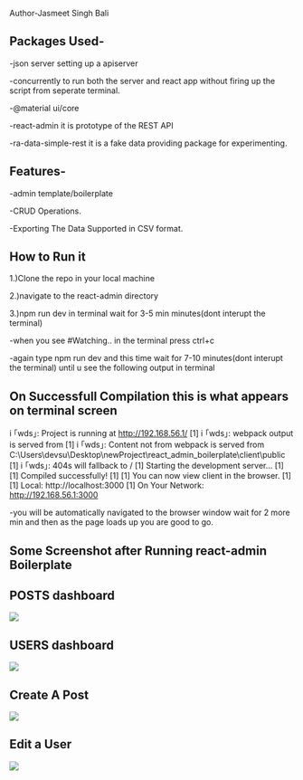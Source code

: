 Author-Jasmeet Singh Bali

Packages Used-
------------
-json server setting up a apiserver

-concurrently to run both the server and react app without firing up the script from seperate terminal.

-@material ui/core

-react-admin it is prototype of the REST API

-ra-data-simple-rest it is a fake data providing package for experimenting.

Features-
-----------------
-admin template/boilerplate

-CRUD Operations.

-Exporting The Data Supported in CSV format.



How to Run it
------------
1.)Clone the repo in your local machine

2.)navigate to the react-admin directory 

3.)npm run dev in terminal wait for 3-5 min minutes(dont interupt the terminal)

-when you see #Watching.. in the  terminal press ctrl+c

-again type npm run dev and this time wait for 7-10 minutes(dont interupt the terminal) until u see the following output in terminal

On Successfull Compilation this is what appears on terminal screen
--------
 i ｢wds｣: Project is running at http://192.168.56.1/
[1] i ｢wds｣: webpack output is served from
[1] i ｢wds｣: Content not from webpack is served from C:\Users\devsu\Desktop\newProject\react_admin_boilerplate\client\public
[1] i ｢wds｣: 404s will fallback to /
[1] Starting the development server...
[1]
[1] Compiled successfully!
[1]
[1] You can now view client in the browser.
[1]
[1]   Local:            http://localhost:3000
[1]   On Your Network:  http://192.168.56.1:3000


-you will be automatically navigated to the browser window wait for 2 more min and then as the page loads up you are good to go.


Some Screenshot after Running react-admin Boilerplate
----------
POSTS dashboard
-----------

<img src="https://user-images.githubusercontent.com/67728575/99048000-03ee6800-25bb-11eb-9815-4dbe2f39afab.png">

USERS dashboard
-------------

<img src="https://user-images.githubusercontent.com/67728575/99048043-110b5700-25bb-11eb-9776-bda76ecd6b98.png">

Create A Post
-----------

<img src="https://user-images.githubusercontent.com/67728575/99048107-208aa000-25bb-11eb-8b5b-c9363d9825bb.png">

Edit a User
--------

<img src="https://user-images.githubusercontent.com/67728575/99048133-297b7180-25bb-11eb-9a07-a5a2fceaea00.png">
